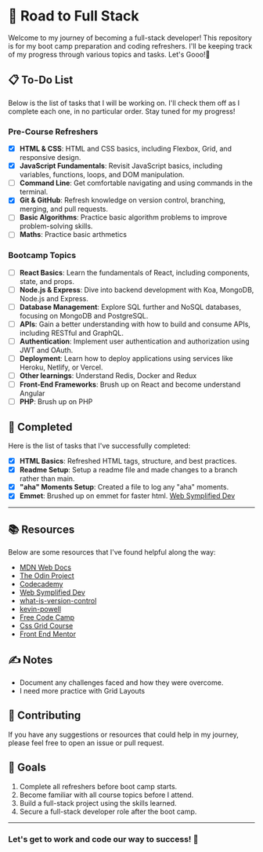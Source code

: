 # 🚀 Road to Full Stack

Welcome to my journey of becoming a full-stack developer! This repository is for my boot camp preparation and coding refreshers. I'll be keeping track of my progress through various topics and tasks. Let's Gooo!🥴

## 📋 To-Do List

Below is the list of tasks that I will be working on. I'll check them off as I complete each one, in no particular order. Stay tuned for my progress!

### Pre-Course Refreshers

- [x] **HTML & CSS**: HTML and CSS basics, including Flexbox, Grid, and responsive design.
- [x] **JavaScript Fundamentals**: Revisit JavaScript basics, including variables, functions, loops, and DOM manipulation.
- [ ] **Command Line**: Get comfortable navigating and using commands in the terminal.
- [x] **Git & GitHub**: Refresh knowledge on version control, branching, merging, and pull requests.
- [ ] **Basic Algorithms**: Practice basic algorithm problems to improve problem-solving skills.
- [ ] **Maths**: Practice basic arthmetics

### Bootcamp Topics

- [ ] **React Basics**: Learn the fundamentals of React, including components, state, and props.
- [ ] **Node.js & Express**: Dive into backend development with Koa, MongoDB, Node.js and Express.
- [ ] **Database Management**: Explore SQL further and NoSQL databases, focusing on MongoDB and PostgreSQL.
- [ ] **APIs**: Gain a better understanding with how to build and consume APIs, including RESTful and GraphQL.
- [ ] **Authentication**: Implement user authentication and authorization using JWT and OAuth.
- [ ] **Deployment**: Learn how to deploy applications using services like Heroku, Netlify, or Vercel.
- [ ] **Other learnings**: Understand Redis, Docker and Redux
- [ ] **Front-End Frameworks**: Brush up on React and become understand Angular
- [ ] **PHP**: Brush up on PHP

## 🌟 Completed

Here is the list of tasks that I've successfully completed:

- [x] **HTML Basics**: Refreshed HTML tags, structure, and best practices.
- [x] **Readme Setup**: Setup a readme file and made changes to a branch rather than main.
- [x] **"aha" Moments Setup**: Created a file to log any "aha" moments.
- [x] **Emmet**: Brushed up on emmet for faster html. [Web Symplified Dev](https://www.youtube.com/watch?v=V8vizNQKtx0&t=260s)

---

## 📚 Resources

Below are some resources that I've found helpful along the way:

- [MDN Web Docs](https://developer.mozilla.org/)
- [The Odin Project](https://www.theodinproject.com/)
- [Codecademy](https://www.codecademy.com/)
- [Web Symplified Dev](https://www.youtube.com/watch?v=V8vizNQKtx0&t=260s)
- [what-is-version-control](https://github.com/resources/articles/software-development/what-is-version-control)
- [kevin-powell](https://courses.kevinpowell.co/view/courses/conquering-responsive-layouts)
- [Free Code Camp](https://www.freecodecamp.org)
- [Css Grid Course](https://cssgrid.io/)
- [Front End Mentor](https://frontendmentor.io)

## ✍️ Notes

- Document any challenges faced and how they were overcome.
- I need more practice with Grid Layouts

## 🤝 Contributing

If you have any suggestions or resources that could help in my journey, please feel free to open an issue or pull request.

## 🥅 Goals

1. Complete all refreshers before boot camp starts.
2. Become familiar with all course topics before I attend.
3. Build a full-stack project using the skills learned.
4. Secure a full-stack developer role after the boot camp.

---

### Let's get to work and code our way to success! 🚀
